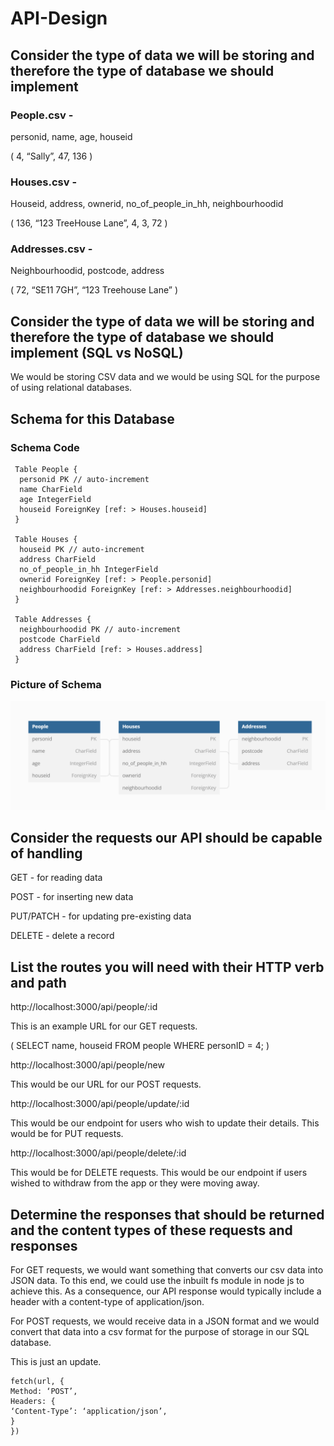 # API-Design

## Consider the type of data we will be storing and therefore the type of database we should implement

### People.csv -
personid, name, age, houseid

( 4, “Sally”, 47, 136 )

### Houses.csv -
Houseid, address, ownerid, no_of_people_in_hh, neighbourhoodid

( 136, “123 TreeHouse Lane”, 4, 3, 72 )

### Addresses.csv -
Neighbourhoodid, postcode, address

( 72, “SE11 7GH”, “123 Treehouse Lane” )

## Consider the type of data we will be storing and therefore the type of database we should implement (SQL vs NoSQL)

We would be storing CSV data and we would be using SQL for the purpose of using relational databases.

## Schema for this Database

### Schema Code

```
 Table People {
  personid PK // auto-increment
  name CharField
  age IntegerField
  houseid ForeignKey [ref: > Houses.houseid]
 }

 Table Houses {
  houseid PK // auto-increment
  address CharField
  no_of_people_in_hh IntegerField
  ownerid ForeignKey [ref: > People.personid]
  neighbourhoodid ForeignKey [ref: > Addresses.neighbourhoodid]
 }

 Table Addresses {
  neighbourhoodid PK // auto-increment
  postcode CharField
  address CharField [ref: > Houses.address]
 }
```

### Picture of Schema

![alt text](https://github.com/codingkompot/API-Design/blob/main/Screenshot_3.png?raw=true)

## Consider the requests our API should be capable of handling

GET - for reading data

POST - for inserting new data

PUT/PATCH - for updating pre-existing data

DELETE - delete a record

## List the routes you will need with their HTTP verb and path

http://localhost:3000/api/people/:id

This is an example URL for our GET requests.

( SELECT name, houseid FROM people WHERE personID = 4; )

http://localhost:3000/api/people/new

This would be our URL for our POST requests.

http://localhost:3000/api/people/update/:id

This would be our endpoint for users who wish to update their details.
This would be for PUT requests.

http://localhost:3000/api/people/delete/:id

This would be for DELETE requests.
This would be our endpoint if users wished to withdraw from the app or they were moving away.

## Determine the responses that should be returned and the content types of these requests and responses

For GET requests, we would want something that converts our csv data into JSON data. To this end, we could use the inbuilt fs module in node js to achieve this. As a consequence, our API response would typically include a header with a content-type of application/json.

For POST requests, we would receive data in a JSON format and we would convert that data into a csv format for the purpose of storage in our SQL database.

This is just an update.

```
fetch(url, {
Method: ‘POST’,
Headers: {
‘Content-Type’: ‘application/json’,
}
})
```

